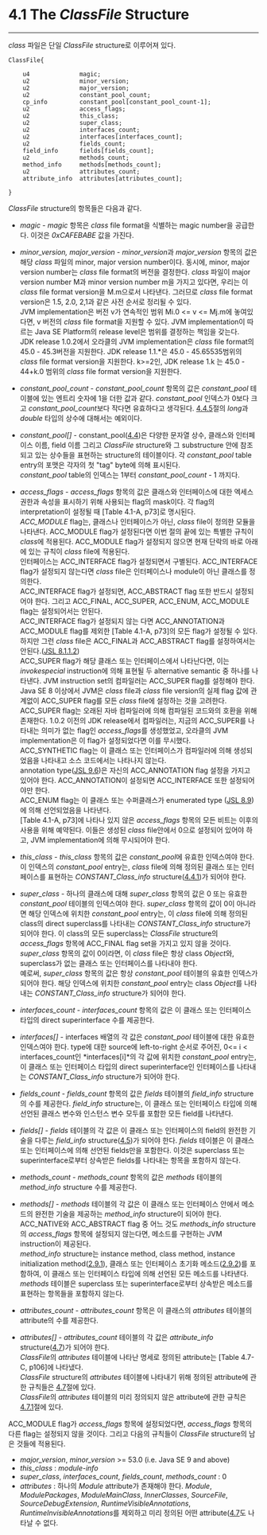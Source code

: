 # 4.1 The *ClassFile* Structure
---

*class* 파일은 단일 *ClassFile* structure로 이루어져 있다.

	ClassFile{
	
		u4				magic;
		u2				minor_version;
		u2				major_version;
		u2				constant_pool_count;
		cp_info			constant_pool[constant_pool_count-1];
		u2				access_flags;
		u2				this_class;
		u2				super_class;
		u2				interfaces_count;
		u2				interfaces[interfaces_count];
		u2				fields_count;
		field_info		fields[fields_count];
		u2				methods_count;
		method_info		methods[methods_count];
		u2				attributes_count;
		attribute_info	attributes[attributes_count];
		
	}

*ClassFile* structure의 항목들은 다음과 같다.

* *magic* - *magic* 항목은 *class* file format을 식별하는 magic number을 공급한다. 이것은 *0xCAFEBABE* 값을 가진다.

* *minor_version, major_version* - *minor_version*과 *major_version* 항목의 값은 해당 *class* 파일의 minor, major version number이다. 동시에, minor, major version number는 *class* file format의 버전을 결정한다. *class* 파일이 major version number M과 minor version number m을 가지고 있다면, 우리는 이 *class* file format version을 M.m으로서 나타낸다. 그러므로 *class* file format version은 1.5, 2.0, 2,1과 같은 사전 순서로 정리될 수 있다.<br> JVM implementation은 버전 v가 연속적인 범위 Mi.0 <= v <= Mj.m에 놓여있다면, v 버전의 *class* file format을 지원할 수 있다. JVM implementation이 따르는 Java SE Platform의 release level은 범위를 결정하는 책임을 갖는다.<br> JDK release 1.0.2에서 오라클의 JVM implementation은 *class* file format의 45.0 - 45.3버전을 지원한다. JDK release 1.1.\*은 45.0 - 45.65535범위의 *class* file format version을 지원한다. k>=2인, JDK release 1.k 는 45.0 - 44+k.0 범위의 *class* file format version을 지원한다.

* *constant_pool_count* - *constant_pool_count* 항목의 값은 *constant_pool* 테이블에 있는 엔트리 숫자에 1을 더한 값과 같다. *constant_pool* 인덱스가 0보다 크고 *constant_pool_count*보다 작다면 유효하다고 생각된다. [4.4.5]()절의 *long*과 *double* 타입의 상수에 대해서는 예외이다.

* *constant_pool[]* - constant_pool([4.4]())은 다양한 문자열 상수, 클래스와 인터페이스 이름, field 이름 그리고 *ClassFile* structure와 그 substructure 안에 참조되고 있는 상수들을 표현하는 structure의 테이블이다. 각 *constant_pool* table entry의 포맷은 각자의 첫 "tag" byte에 의해 표시된다.<br> *constant_pool* table의 인덱스는 1부터 *constant_pool_count* - 1 까지다.

* *access_flags* - *access_flags* 항목의 값은 클래스와 인터페이스에 대한 엑세스 권한과 속성을 표시하기 위해 사용되는 flag의 mask이다. 각 flag의 interpretation이 설정될 때 [Table 4.1-A, p73]로 명시된다.<br> *ACC_MODULE* flag는, 클래스나 인터페이스가 아닌, *class* file이 정의한 모듈을 나타낸다. ACC_MODULE flag가 설정된다면 이번 절의 끝에 있는 특별한 규칙이 *class*에 적용된다. ACC_MODULE flag가 설정되지 않으면 현재 단락의 바로 아래에 있는 규칙이 *class* file에 적용된다.<br> 인터페이스는 ACC_INTERFACE flag가 설정되면서 구별된다. ACC_INTERFACE flag가 설정되지 않는다면 *class* file은 인터페이스나 module이 아닌 클래스를 정의한다.<br> ACC_INTERFACE flag가 설정되면, ACC_ABSTRACT flag 또한 반드시 설정되어야 한다. 그리고 ACC_FINAL, ACC_SUPER, ACC_ENUM, ACC_MODULE flag는 설정되어서는 안된다.<br> ACC_INTERFACE flag가 설정되지 않는 다면 ACC_ANNOTATION과 ACC_MODULE flag를 제외한 [Table 4.1-A, p73]의 모든 flag가 설정될 수 있다. 하지만 그런 *class* file은 ACC_FINAL과 ACC_ABSTRACT flag를 설정하여서는 안된다.([JSL 8.1.1.2]())<br> ACC_SUPER flag가 해당 클래스 또는 인터페이스에서 나타난다면, 이는 *invokespecial* instruction에 의해 표현될 두 alternative semantic 중 하나를 나타낸다. JVM instruction set의 컴파일러는 ACC_SUPER flag를 설정해야 한다. Java SE 8 이상에서 JVM은 *class* file과 *class* file version의 실제 flag 값에 관계없이 ACC_SUPER flag를 모든 *class* file에 설정하는 것을 고려한다.<br> ACC_SUPER flag는 오래된 자바 컴파일러에 의해 컴파일된 코드와의 호환을 위해 존재한다. 1.0.2 이전의 JDK release에서 컴파일러는, 지금의 ACC_SUPER를 나타내는 의미가 없는 flag인 *access_flags*를 생성했었고, 오라클의 JVM implementation은 이 flag가 설정되었다면 이를 무시했다.<br> ACC_SYNTHETIC flag는 이 클래스 또는 인터페이스가 컴파일러에 의해 생성되었음을 나타내고 소스 코드에서는 나타나지 않는다.<br> annotation type([JSL 9.6]())은 자신의 ACC_ANNOTATION flag 설정을 가지고 있어야 한다. ACC_ANNOTATION이 설정되면 ACC_INTERFACE 또한 설정되어야만 한다.<br> ACC_ENUM flag는 이 클래스 또는 수퍼클래스가 enumerated type ([JSL 8.9]())에 의해 선언되었음을 나타낸다.<br> [Table 4.1-A, p73]에 나타나 있지 않은 *access_flags* 항목의 모든 비트는 이후의 사용을 위해 예약된다. 이들은 생성된 *class* file안에서 0으로 설정되어 있어야 하고, JVM implementation에 의해 무시되어야 한다.

* *this_class* - *this_class* 항목의 값은 *constant_pool*에 유효한 인덱스여야 한다. 이 인덱스의 *constant_pool* entry는, *class* file에 의해 정의된 클래스 또는 인터페이스를 표현하는 *CONSTANT_Class_info* structure([4.4.1]())가 되어야 한다.

* *super_class* - 하나의 클래스에 대해 *super_class* 항목의 값은 0 또는 유효한 *constant_pool* 테이블의 인덱스여야 한다. *super_class* 항목의 값이 0이 아니라면 해당 인덱스에 위치한 *constant_pool* entry는, 이 *class* file에 의해 정의된 class의 direct superclass를 나타내는 *CONSTANT_Class_info* structure가 되어야 한다. 이 class의 모든 superclass는 *ClassFile* structure의 *access_flags* 항목에 ACC_FINAL flag set을 가지고 있지 않을 것이다.<br> *super_class* 항목의 값이 0이라면, 이 *class* file은 항상 class *Object*와, superclass가 없는 클래스 또는 인터페이스를 나타내야 한다.<br> 예로써, *super_class* 항목의 값은 항상 *constant_pool* 테이블의 유효한 인덱스가 되어야 한다. 해당 인덱스에 위치한 *constant_pool* entry는 class *Object*를 나타내는 *CONSTANT_Class_info* structure가 되어야 한다.

* *interfaces_count* - *interfaces_count* 항목의 값은 이 클래스 또는 인터페이스 타입의 direct superinterface 수를 제공한다.

* *interfaces[]* - interfaces 배열의 각 값은 *constant_pool* 테이블에 대한 유효한 인덱스여야 한다. type에 대한 source에 left-to-right 순서로 주어진, 0<= i < interfaces_count인 *interfaces[i]*의 각 값에 위치한 *constant_pool* entry는, 이 클래스 또는 인터페이스 타입의 direct superinterface인 인터페이스를 나타내는 *CONSTANT_Class_info* structure가 되어야 한다.

* *fields_count* - *fields_count* 항목의 값은 *fields* 테이블의 *field_info* structure의 수를 제공한다. *field_info* structure는, 이 클래스 또는 인터페이스 타입에 의해 선언된 클래스 변수와 인스턴스 변수 모두를 포함한 모든 field를 나타낸다.

* *fields[]* - *fields* 테이블의 각 값은 이 클래스 또는 인터페이스의 field의 완전한 기술을 다루는 *field_info* structure([4.5]())가 되어야 한다. *fields* 테이블은 이 클래스 또는 인터페이스에 의해 선언된 fields만을 포함한다. 이것은 superclass 또는 superinterface로부터 상속받은 fields를 나타내는 항목을 포함하지 않는다.

* *methods_count* - *methods_count* 항목의 값은 *methods* 테이블의 *method_info* structure 수를 제공한다.

* *methods[]* - *methods* 테이블의 각 값은 이 클래스 또는 인터페이스 안에서 메소드의 완전한 기술을 제공하는 *method_info* structure이 되어야 한다. ACC_NATIVE와 ACC_ABSTRACT flag 중 어느 것도 *methods_info* structure의 *access_flags* 항목에 설정되지 않는다면, 메소드를 구현하는 JVM instruction이 제공된다.<br> *method_info* structure는 instance method, class method, instance initialization method([2.9.1]()), 클래스 또는 인터페이스 초기화 메소드([2.9.2]())를 포함하여, 이 클래스 또는 인터페이스 타입에 의해 선언된 모든 메소드를 나타낸다. *methods* 테이블은 superclass 또는 superinterface로부터 상속받은 메소드를 표현하는 항목들을 포함하지 않는다.

* *attributes_count* - *attributes_count* 항목은 이 클래스의 *attributes* 테이블의 attribute의 수를 제공한다.

* *attributes[]* - *attributes_count* 테이블의 각 값은 *attribute_info* structure([4.7]())가 되어야 한다.<br> *ClassFile*의 *attributes* 테이블에 나타난 명세로 정의된 attribute는 [Table 4.7-C, p106]에 나타냈다.<br> *ClassFile* structure의 *attributes* 테이블에 나타내기 위해 정의된 attribute에 관한 규칙들은 [4.7]()절에 있다.<br> *ClassFile*의 *attributes* 테이블의 미리 정의되지 않은 attribute에 관한 규칙은 [4.7.1]()절에 있다.

ACC_MODULE flag가 *access_flags* 항목에 설정되었다면, *access_flags* 항목의 다른 flag는 설정되지 않을 것이다. 그리고 다음의 규칙들이 *ClassFile* structure의 남은 것들에 적용된다.

* *major_version*, *minor_version* >= 53.0 (i.e. Java SE 9 and above)
* *this_class* : *module-info*
* *super_class*, *interfaces_count*, *fields_count*, *methods_count* : 0
* *attributes* : 하나의 *Module* attribute가 존재해야 한다. *Module*, *ModulePackages*, *ModuleMainClass*, *InnerClasses*, *SourceFile*, *SourceDebugExtension*, *RuntimeVisibleAnnotations*, *RuntimeInvisibleAnnotations*를 제외하고 미리 정의된 어떤 attribute([4.7]()도 나타날 수 없다.

